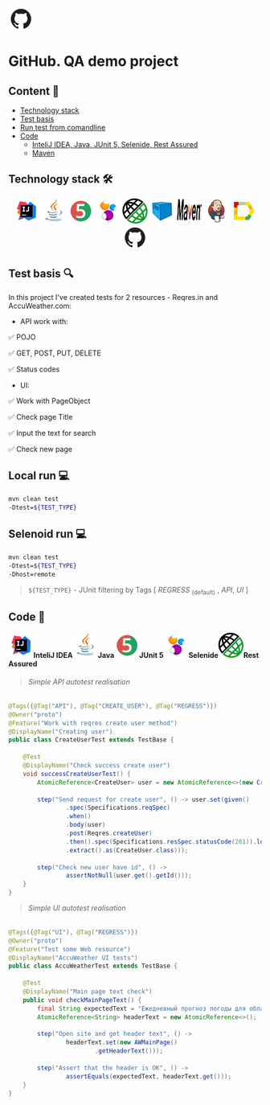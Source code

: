 <a href="https://github.com/"><img alt="github.com" height="50" src="readme_files/technologies/github.svg"/></a>

# GitHub. QA demo project

## Content :bookmark_tabs:

* <a href="#stack">Technology stack</a>
* <a href="#objects">Test basis</a>
* <a href="#console">Run test from comandline</a>
* <a href="#code">Code</a>
    + <a href="#intelij">InteliJ IDEA, Java, JUnit 5, Selenide, Rest Assured</a>
    + <a href="#maven">Maven</a>


<a id="stack"></a>

## Technology stack :hammer_and_wrench:

<div align="center">
<a href="https://www.jetbrains.com/idea/"><img alt="InteliJ IDEA" height="50" src="readme_files/technologies/intelij_idea.svg" width="50"/></a>
<a href="https://www.java.com/"><img alt="Java" height="50" src="readme_files/technologies/java.svg" width="50"/></a>
<a href="https://junit.org/junit5/"><img alt="JUnit 5" height="50" src="readme_files/technologies/junit5.svg" width="50"/></a>
<a href="https://selenide.org/"><img alt="Selenide" height="50" src="readme_files/technologies/selenide.svg" width="50"/></a>
<a href="https://rest-assured.io/"><img alt="Rest Assured" height="50" src="readme_files/technologies/rest_assured.png" width="50"/></a>
<a href="https://aerokube.com/selenoid/"><img alt="Selenoid" height="50" src="readme_files/technologies/selenoid.svg" width="50"/></a>
<a href="https://maven.apache.org/"><img alt="Maven" height="50" src="readme_files/technologies/maven.png" width="50"/></a>
<a href="https://www.jenkins.io/"><img alt="Jenkins" height="50" src="readme_files/technologies/jenkins.svg" width="50"/></a>
<a href="https://github.com/allure-framework/"><img alt="Allure" height="50" src="readme_files/technologies/allure.svg" width="50"/></a>
<a href="https://github.com/"><img alt="GitHub" height="50" src="readme_files/technologies/github.svg" width="50"/></a>
</div>

<a id="objects"></a>

## Test basis :mag:

In this project I've created tests for 2 resources - Reqres.in and AccuWeather.com:

* API work with:

:white_check_mark: POJO

:white_check_mark: GET, POST, PUT, DELETE

:white_check_mark: Status codes


* UI:

:white_check_mark: Work with PageObject

:white_check_mark: Check page Title

:white_check_mark: Input the text for search

:white_check_mark: Check new page 

<a id="console"></a>

## Local run :computer:

```bash
mvn clean test 
-Dtest=${TEST_TYPE}

```

## Selenoid run :computer:

```bash
mvn clean test 
-Dtest=${TEST_TYPE}
-Dhost=remote

```

> `${TEST_TYPE}` - JUnit filtering by Tags  [ *REGRESS* <sub>(default)</sub> , *API*, *UI* ]
>


<a id="code"></a>

## Code :floppy_disk:

<a id="intelij"></a>

#### <img alt="InteliJ IDEA" height="50" src="readme_files/technologies/intelij_idea.svg" width="50"/>InteliJ IDEA</a><img alt="Java" height="50" src="readme_files/technologies/java.svg" width="50"/>Java</a><img alt="JUnit 5" height="50" src="readme_files/technologies/junit5.svg" width="50"/>JUnit 5</a><img alt="Selenide" height="50" src="readme_files/technologies/selenide.svg" width="50"/>Selenide</a><img alt="Rest Assured" height="50" src="readme_files/technologies/rest_assured.png" width="50"/>Rest Assured</a>

> *Simple API autotest realisation*

```java

@Tags({@Tag("API"), @Tag("CREATE_USER"), @Tag("REGRESS")})
@Owner("proto")
@Feature("Work with reqres create user method")
@DisplayName("Creating user")
public class CreateUserTest extends TestBase {

    @Test
    @DisplayName("Check success create user")
    void successCreateUserTest() {
        AtomicReference<CreateUser> user = new AtomicReference<>(new CreateUser("morpheus", "leader"));

        step("Send request for create user", () -> user.set(given()
                .spec(Specifications.reqSpec)
                .when()
                .body(user)
                .post(Reqres.createUser)
                .then().spec(Specifications.resSpec.statusCode(201)).log().all()
                .extract().as(CreateUser.class)));

        step("Check new user have id", () ->
                assertNotNull(user.get().getId()));
    }
}
```

> *Simple UI autotest realisation*

```java

@Tags({@Tag("UI"), @Tag("REGRESS")})
@Owner("proto")
@Feature("Test some Web resource")
@DisplayName("AccuWeather UI tests")
public class AccuWeatherTest extends TestBase {

    @Test
    @DisplayName("Main page text check")
    public void checkMainPageText() {
        final String expectedText = "Ежедневный прогноз погоды для областей, стран и глобальный прогноз | AccuWeather";
        AtomicReference<String> headerText = new AtomicReference<>();

        step("Open site and get header text", () ->
                headerText.set(new AWMainPage()
                        .getHeaderText()));

        step("Assert that the header is OK", () ->
                assertEquals(expectedText, headerText.get()));
    }
}
```

